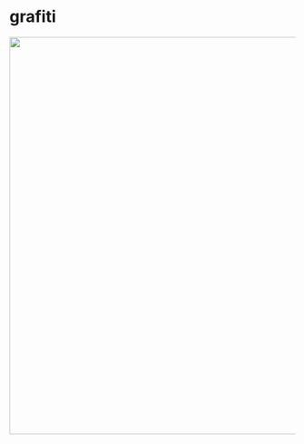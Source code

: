 # grafiti

<p align="center">
    <img width="700px" src="https://github.com/patakk/grafiti/blob/master/sample.png">
</p>